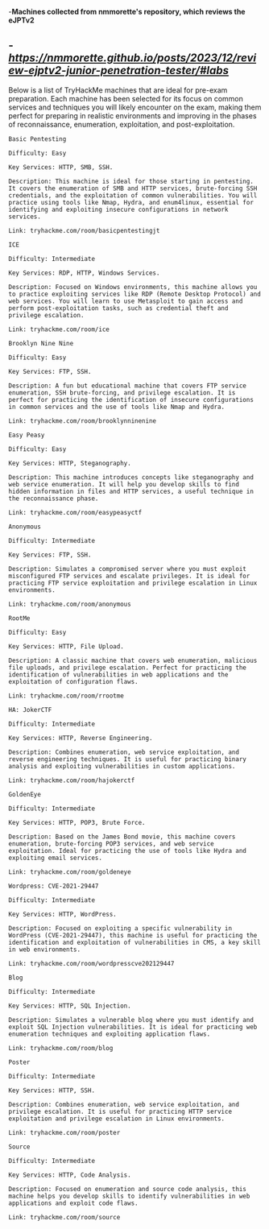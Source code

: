 -**Machines collected from nmmorette's repository, which reviews the eJPTv2**

-***https://nmmorette.github.io/posts/2023/12/review-ejptv2-junior-penetration-tester/#labs***
----------------------------------------------------------------------------------------------------------------------------------------
Below is a list of TryHackMe machines that are ideal for pre-exam preparation. Each machine has been selected for its focus on common services and techniques you will likely encounter on the exam, making them perfect for preparing in realistic environments and improving in the phases of reconnaissance, enumeration, exploitation, and post-exploitation.

    Basic Pentesting

    Difficulty: Easy

    Key Services: HTTP, SMB, SSH.

    Description: This machine is ideal for those starting in pentesting. It covers the enumeration of SMB and HTTP services, brute-forcing SSH credentials, and the exploitation of common vulnerabilities. You will practice using tools like Nmap, Hydra, and enum4linux, essential for identifying and exploiting insecure configurations in network services.

    Link: tryhackme.com/room/basicpentestingjt

    ICE

    Difficulty: Intermediate

    Key Services: RDP, HTTP, Windows Services.

    Description: Focused on Windows environments, this machine allows you to practice exploiting services like RDP (Remote Desktop Protocol) and web services. You will learn to use Metasploit to gain access and perform post-exploitation tasks, such as credential theft and privilege escalation.

    Link: tryhackme.com/room/ice

    Brooklyn Nine Nine

    Difficulty: Easy

    Key Services: FTP, SSH.

    Description: A fun but educational machine that covers FTP service enumeration, SSH brute-forcing, and privilege escalation. It is perfect for practicing the identification of insecure configurations in common services and the use of tools like Nmap and Hydra.

    Link: tryhackme.com/room/brooklynninenine

    Easy Peasy

    Difficulty: Easy

    Key Services: HTTP, Steganography.

    Description: This machine introduces concepts like steganography and web service enumeration. It will help you develop skills to find hidden information in files and HTTP services, a useful technique in the reconnaissance phase.

    Link: tryhackme.com/room/easypeasyctf

    Anonymous

    Difficulty: Intermediate

    Key Services: FTP, SSH.

    Description: Simulates a compromised server where you must exploit misconfigured FTP services and escalate privileges. It is ideal for practicing FTP service exploitation and privilege escalation in Linux environments.

    Link: tryhackme.com/room/anonymous

    RootMe

    Difficulty: Easy

    Key Services: HTTP, File Upload.

    Description: A classic machine that covers web enumeration, malicious file uploads, and privilege escalation. Perfect for practicing the identification of vulnerabilities in web applications and the exploitation of configuration flaws.

    Link: tryhackme.com/room/rrootme

    HA: JokerCTF

    Difficulty: Intermediate

    Key Services: HTTP, Reverse Engineering.

    Description: Combines enumeration, web service exploitation, and reverse engineering techniques. It is useful for practicing binary analysis and exploiting vulnerabilities in custom applications.

    Link: tryhackme.com/room/hajokerctf

    GoldenEye

    Difficulty: Intermediate

    Key Services: HTTP, POP3, Brute Force.

    Description: Based on the James Bond movie, this machine covers enumeration, brute-forcing POP3 services, and web service exploitation. Ideal for practicing the use of tools like Hydra and exploiting email services.

    Link: tryhackme.com/room/goldeneye

    Wordpress: CVE-2021-29447

    Difficulty: Intermediate

    Key Services: HTTP, WordPress.

    Description: Focused on exploiting a specific vulnerability in WordPress (CVE-2021-29447), this machine is useful for practicing the identification and exploitation of vulnerabilities in CMS, a key skill in web environments.

    Link: tryhackme.com/room/wordpresscve202129447

    Blog

    Difficulty: Intermediate

    Key Services: HTTP, SQL Injection.

    Description: Simulates a vulnerable blog where you must identify and exploit SQL Injection vulnerabilities. It is ideal for practicing web enumeration techniques and exploiting application flaws.

    Link: tryhackme.com/room/blog

    Poster

    Difficulty: Intermediate

    Key Services: HTTP, SSH.

    Description: Combines enumeration, web service exploitation, and privilege escalation. It is useful for practicing HTTP service exploitation and privilege escalation in Linux environments.

    Link: tryhackme.com/room/poster

    Source

    Difficulty: Intermediate

    Key Services: HTTP, Code Analysis.

    Description: Focused on enumeration and source code analysis, this machine helps you develop skills to identify vulnerabilities in web applications and exploit code flaws.

    Link: tryhackme.com/room/source
